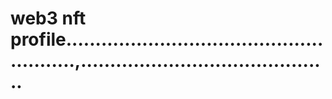 # web3 nft profile.......................................................,...........................................
